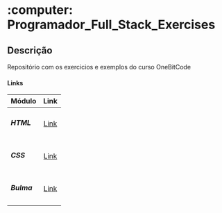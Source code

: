 <h1>:computer: Programador_Full_Stack_Exercises</h1>

## Descrição
Repositório com os exercicios e exemplos do curso OneBitCode

#### Links

| Módulo | Link |
| - | :-: |
|<h5>HTML</h5> | [Link](https://github.com/ThayaneBarros/Programador_Full_Stack_Exercises/tree/main/HTML5)|
|<h5>CSS</h5> | [Link](https://github.com/ThayaneBarros/Programador_Full_Stack_Exercises/tree/main/CSS)|
|<h5>Bulma</h5> | [Link](https://github.com/ThayaneBarros/Programador_Full_Stack_Exercises/tree/main/Bulma/Portifolio)|
